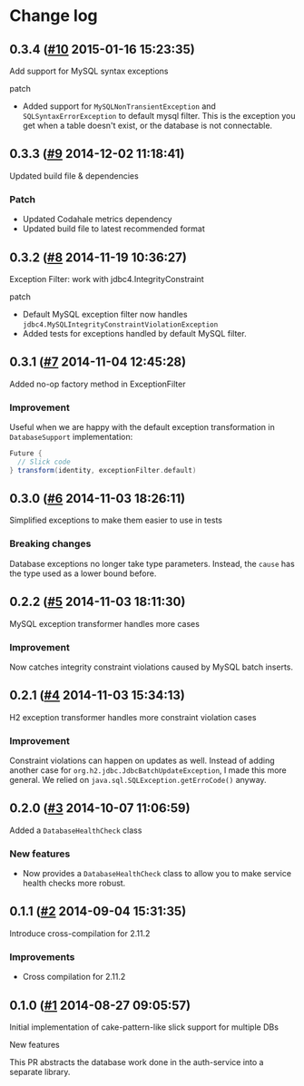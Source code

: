 # Change log

## 0.3.4 ([#10](https://git.mobcastdev.com/Platform/common-slick/pull/10) 2015-01-16 15:23:35)

Add support for MySQL syntax exceptions

patch 

- Added support for `MySQLNonTransientException` and `SQLSyntaxErrorException` to default mysql filter. This is the exception you get when a table doesn't exist, or the database is not connectable. 

## 0.3.3 ([#9](https://git.mobcastdev.com/Platform/common-slick/pull/9) 2014-12-02 11:18:41)

Updated build file & dependencies

### Patch

- Updated Codahale metrics dependency
- Updated build file to latest recommended format

## 0.3.2 ([#8](https://git.mobcastdev.com/Platform/common-slick/pull/8) 2014-11-19 10:36:27)

Exception Filter: work with jdbc4.IntegrityConstraint

patch 

- Default MySQL exception filter now handles `jdbc4.MySQLIntegrityConstraintViolationException`
- Added tests for exceptions handled by default MySQL filter. 

## 0.3.1 ([#7](https://git.mobcastdev.com/Platform/common-slick/pull/7) 2014-11-04 12:45:28)

Added no-op factory method in ExceptionFilter

### Improvement

Useful when we are happy with the default exception transformation in `DatabaseSupport` implementation:

```scala
Future {
  // Slick code 
} transform(identity, exceptionFilter.default)
```

## 0.3.0 ([#6](https://git.mobcastdev.com/Platform/common-slick/pull/6) 2014-11-03 18:26:11)

Simplified exceptions to make them easier to use in tests

### Breaking changes

Database exceptions no longer take type parameters. Instead, the `cause` has the type used as a lower bound before.

## 0.2.2 ([#5](https://git.mobcastdev.com/Platform/common-slick/pull/5) 2014-11-03 18:11:30)

MySQL exception transformer handles more cases

### Improvement

Now catches integrity constraint violations caused by MySQL batch inserts.

## 0.2.1 ([#4](https://git.mobcastdev.com/Platform/common-slick/pull/4) 2014-11-03 15:34:13)

H2 exception transformer handles more constraint violation cases

### Improvement

Constraint violations can happen on updates as well. Instead of adding another case for `org.h2.jdbc.JdbcBatchUpdateException`, I made this more general. We relied on `java.sql.SQLException.getErroCode()` anyway.

## 0.2.0 ([#3](https://git.mobcastdev.com/Platform/common-slick/pull/3) 2014-10-07 11:06:59)

Added a `DatabaseHealthCheck` class

### New features

- Now provides a `DatabaseHealthCheck` class to allow you to make
service health checks more robust.

## 0.1.1 ([#2](https://git.mobcastdev.com/Platform/common-slick/pull/2) 2014-09-04 15:31:35)

Introduce cross-compilation for 2.11.2

### Improvements

* Cross compilation for 2.11.2

## 0.1.0 ([#1](https://git.mobcastdev.com/Platform/common-slick/pull/1) 2014-08-27 09:05:57)

Initial implementation of cake-pattern-like slick support for multiple DBs

New features

This PR abstracts the database work done in the auth-service into a separate library.


